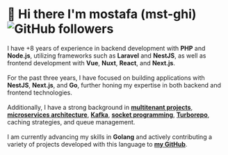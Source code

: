 # 👋 Hi there I'm mostafa (mst-ghi)  ![GitHub followers](https://img.shields.io/github/followers/mst-ghi)
I have +8 years of experience in backend development with <b>PHP</b> and <b>Node.js</b>, utilizing frameworks such as <b>Laravel</b> and <b>NestJS</b>, as well as frontend development with <b>Vue</b>, <b>Nuxt</b>, <b>React</b>, and <b>Next.js</b>. <br><br>For the past three years, I have focused on building applications with <b>NestJS</b>, <b>Next.js</b>, and <b>Go</b>, further honing my expertise in both backend and frontend technologies. <br><br> Additionally, I have a strong background in <b><a href="https://en.wikipedia.org/wiki/Multitenancy" target="_blank">multitenant projects</a></b>, <b><a href="https://en.wikipedia.org/wiki/Microservices" target="_blank">microservices architecture</a></b>, <b><a href="https://kafka.apache.org/" target="_blank">Kafka</a></b>, <b><a href="https://en.wikipedia.org/wiki/Socket_programming" target="_blank">socket programming</a></b>, <b><a href="https://turbo.build/repo" target="_blank">Turborepo</a></b>, caching strategies, and queue management. <br><br> I am currently advancing my skills in <b>Golang</b> and actively contributing a variety of projects developed with this language to <b><a href="https://github.com/mst-ghi" target="_blank">my GitHub</a></b>.
